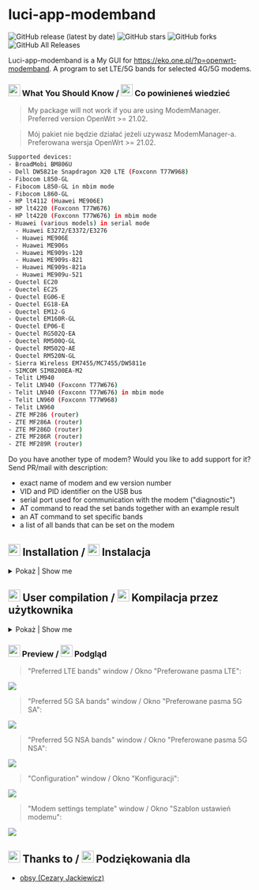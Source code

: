 # luci-app-modemband

![GitHub release (latest by date)](https://img.shields.io/github/v/release/4IceG/luci-app-modemband?style=flat-square)
![GitHub stars](https://img.shields.io/github/stars/4IceG/luci-app-modemband?style=flat-square)
![GitHub forks](https://img.shields.io/github/forks/4IceG/luci-app-modemband?style=flat-square)
![GitHub All Releases](https://img.shields.io/github/downloads/4IceG/luci-app-modemband/total)

Luci-app-modemband is a My GUI for https://eko.one.pl/?p=openwrt-modemband. A program to set LTE/5G bands for selected 4G/5G modems.

### <img src="https://raw.githubusercontent.com/4IceG/Personal_data/master/dooffy_design_icons_EU_flags_United_Kingdom.png" height="24"> What You Should Know / <img src="https://raw.githubusercontent.com/4IceG/Personal_data/master/dooffy_design_icons_EU_flags_Poland.png" height="24"> Co powinieneś wiedzieć
> My package will not work if you are using ModemManager.   
> Preferred version OpenWrt >= 21.02.

> Mój pakiet nie będzie działać jeżeli uzywasz ModemManager-a.   
> Preferowana wersja OpenWrt >= 21.02.

``` bash
Supported devices:
- BroadMobi BM806U
- Dell DW5821e Snapdragon X20 LTE (Foxconn T77W968)
- Fibocom L850-GL
- Fibocom L850-GL in mbim mode
- Fibocom L860-GL
- HP lt4112 (Huawei ME906E)
- HP lt4220 (Foxconn T77W676)
- HP lt4220 (Foxconn T77W676) in mbim mode
- Huawei (various models) in serial mode
  - Huawei E3272/E3372/E3276
  - Huawei ME906E
  - Huawei ME906s
  - Huawei ME909s-120
  - Huawei ME909s-821
  - Huawei ME909s-821a
  - Huawei ME909u-521
- Quectel EC20
- Quectel EC25
- Quectel EG06-E
- Quectel EG18-EA
- Quectel EM12-G
- Quectel EM160R-GL
- Quectel EP06-E
- Quectel RG502Q-EA
- Quectel RM500Q-GL
- Quectel RM502Q-AE
- Quectel RM520N-GL
- Sierra Wireless EM7455/MC7455/DW5811e
- SIMCOM SIM8200EA-M2
- Telit LM940
- Telit LN940 (Foxconn T77W676)
- Telit LN940 (Foxconn T77W676) in mbim mode
- Telit LN960 (Foxconn T77W968)
- Telit LN960
- ZTE MF286 (router)
- ZTE MF286A (router)
- ZTE MF286D (router)
- ZTE MF286R (router)
- ZTE MF289R (router)

```

Do you have another type of modem? Would you like to add support for it?
Send PR/mail with description:
- exact name of modem and ew version number
- VID and PID identifier on the USB bus
- serial port used for communication with the modem ("diagnostic")
- AT command to read the set bands together with an example result
- an AT command to set specific bands
- a list of all bands that can be set on the modem

## <img src="https://raw.githubusercontent.com/4IceG/Personal_data/master/dooffy_design_icons_EU_flags_United_Kingdom.png" height="24"> Installation / <img src="https://raw.githubusercontent.com/4IceG/Personal_data/master/dooffy_design_icons_EU_flags_Poland.png" height="24"> Instalacja

<details>
   <summary>Pokaż | Show me</summary>

#### Package dependencies for conventional modems.
Modem drivers are required for proper operation.
``` bash
opkg install kmod-usb-serial kmod-usb-serial-option sms-tool
```
The sms-tool package is available in the OpenWrt Master repository.

#### Step 1a. Install sms-tool from Master (Only the current snapshot image).
``` bash
opkg update
opkg install sms-tool
```

#### Step 1b. Download the sms-tool package and install manualy (For older stable version images).

   #### To install the sms-tool package, we need to know the architecture name for router.

<details>
   <summary>Pokaż jak znaleźć architekturę routera | Show how to find a router architecture.</summary>
   

   
   > For example, we are looking for sms-tool for Zbtlink router ZBT-WE3526.   
   
   #### Step 1.
   > We go to the page and enter the name of our router.  
   https://firmware-selector.openwrt.org/
   
   
   #### Step 2.
   > Click on the folder icon and go to the image download page.   
   
   ![](https://github.com/4IceG/Personal_data/blob/master/OpenWrt%20Firmware%20Selector.png?raw=true)
   
   > It should take us to a page   
   https://downloads.openwrt.org/snapshots/targets/ramips/mt7621/
   
   #### Step 3.
   > Then go into the "packages" folder at the bottom of the page.   
   https://downloads.openwrt.org/snapshots/targets/ramips/mt7621/packages/
   
   > We check what the architecture name is for our router. All packets have names ending in mipsel_24kc.ipk, so the architecture we are looking for is mipsel_24kc.
   

</details>

#### Example of sms-tool installation using the command line.
> In the link below, replace ```*architecture*``` with the architecture of your router, e.g. arm_cortex-a7_neon-vfpv4, mipsel_24kc.

``` bash
wget https://downloads.openwrt.org/snapshots/packages/*architecture*/packages/sms-tool_2022-03-21-f07699ab-1_*architecture*.ipk -O /tmp/sms-tool_2022-03-21.ipk
opkg install /tmp/sms-tool_2022-03-21.ipk
```

#### Another way is to download the package manually.
> To do this, we go to the page.   
https://downloads.openwrt.org/snapshots/packages/

> We choose our architecture, e.g. arm_cortex-a7_neon-vfpv4, mipsel_24kc.   
https://downloads.openwrt.org/snapshots/packages/mipsel_24kc/

> Go to the "packages" folder.   
https://downloads.openwrt.org/snapshots/packages/mipsel_24kc/packages/

> Looking for "sms-tool_2022-03-21". We can use search by using Ctr + F and typing "sms-tool".
Save the package to your computer for further installation on the router.

#### Step 2. Add my repository (https://github.com/4IceG/Modem-extras) to the image and follow the commands.
``` bash
opkg update
opkg install luci-app-modemband
```
For images downloaded from eko.one.pl.
Installation procedure is similar, only there is no need to manually download the sms-tool package.
  
</details>

## <img src="https://raw.githubusercontent.com/4IceG/Personal_data/master/dooffy_design_icons_EU_flags_United_Kingdom.png" height="24"> User compilation / <img src="https://raw.githubusercontent.com/4IceG/Personal_data/master/dooffy_design_icons_EU_flags_Poland.png" height="24"> Kompilacja przez użytkownika

<details>
   <summary>Pokaż | Show me</summary>

``` bash
#The package can be added to Openwrt sources in two ways:

cd feeds/luci/applications/
git clone https://github.com/4IceG/luci-app-modemband.git
cd ../../..
./scripts feeds update -a; ./scripts/feeds install -a
make menuconfig

or e.g.

cd packages/
git clone https://github.com/4IceG/luci-app-modemband.git
git pull
make package/symlinks
make menuconfig

You may need to correct the file paths and the number of folders to look like this:
feeds/luci/applications/luci-app-modemband/Makefile
or
packages/luci-app-modemband/Makefile

Then you can compile the packages one by one, an example command:
make V=s -j1 feeds/luci/applications/luci-app-modemband/compile
```
</details>

### <img src="https://raw.githubusercontent.com/4IceG/Personal_data/master/dooffy_design_icons_EU_flags_United_Kingdom.png" height="24"> Preview / <img src="https://raw.githubusercontent.com/4IceG/Personal_data/master/dooffy_design_icons_EU_flags_Poland.png" height="24"> Podgląd

> "Preferred LTE bands" window / Okno "Preferowane pasma LTE":

![](https://github.com/4IceG/Personal_data/blob/master/zrzuty/luci-app-modemband_la.png?raw=true)

> "Preferred 5G SA bands" window / Okno "Preferowane pasma 5G SA":

![](https://github.com/4IceG/Personal_data/blob/master/zrzuty/luci-app-modemband_lb.png?raw=true)

> "Preferred 5G NSA bands" window / Okno "Preferowane pasma 5G NSA":

![](https://github.com/4IceG/Personal_data/blob/master/zrzuty/luci-app-modemband_lc.png?raw=true)

> "Configuration" window / Okno "Konfiguracji":

![](https://github.com/4IceG/Personal_data/blob/master/zrzuty/luci-app-modemband_d.png?raw=true)

> "Modem settings template" window / Okno "Szablon ustawień modemu":

![](https://github.com/4IceG/Personal_data/blob/master/zrzuty/luci-app-modemband_e.png?raw=true)


## <img src="https://raw.githubusercontent.com/4IceG/Personal_data/master/dooffy_design_icons_EU_flags_United_Kingdom.png" height="24"> Thanks to / <img src="https://raw.githubusercontent.com/4IceG/Personal_data/master/dooffy_design_icons_EU_flags_Poland.png" height="24"> Podziękowania dla
- [obsy (Cezary Jackiewicz)](https://github.com/obsy)
